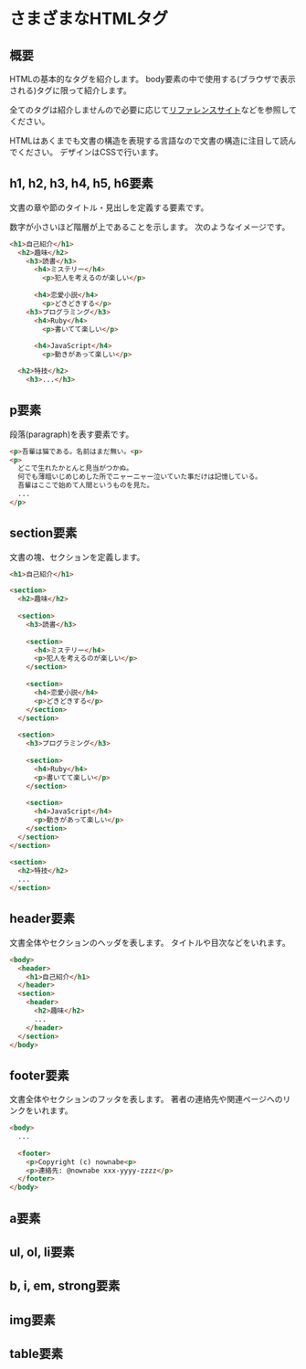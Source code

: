 さまざまなHTMLタグ
===================

## 概要
HTMLの基本的なタグを紹介します。
body要素の中で使用する(ブラウザで表示される)タグに限って紹介します。

全てのタグは紹介しませんので必要に応じて[リファレンスサイト](http://www.htmq.com/html5/index.shtml)などを参照してください。

HTMLはあくまでも文書の構造を表現する言語なので文書の構造に注目して読んでください。
デザインはCSSで行います。

## h1, h2, h3, h4, h5, h6要素
文書の章や節のタイトル・見出しを定義する要素です。

数字が小さいほど階層が上であることを示します。
次のようなイメージです。

```html
<h1>自己紹介</h1>
  <h2>趣味</h2>
    <h3>読書</h3>
      <h4>ミステリー</h4>
        <p>犯人を考えるのが楽しい</p>
        
      <h4>恋愛小説</h4>
        <p>どきどきする</p>
    <h3>プログラミング</h3>
      <h4>Ruby</h4>
        <p>書いてて楽しい</p>
      
      <h4>JavaScript</h4>
        <p>動きがあって楽しい</p>

  <h2>特技</h2>
    <h3>...</h3>
```

## p要素
段落(paragraph)を表す要素です。

```html
<p>吾輩は猫である。名前はまだ無い。<p>
<p>
  どこで生れたかとんと見当がつかぬ。
  何でも薄暗いじめじめした所でニャーニャー泣いていた事だけは記憶している。
  吾輩はここで始めて人間というものを見た。
  ...
</p>
```

## section要素
文書の塊、セクションを定義します。

```html
<h1>自己紹介</h1>

<section>
  <h2>趣味</h2>
    
  <section>
    <h3>読書</h3>
    
    <section>
      <h4>ミステリー</h4>
      <p>犯人を考えるのが楽しい</p>
    </section>
      
    <section>
      <h4>恋愛小説</h4>
      <p>どきどきする</p>
    </section>
  </section>
  
  <section>
    <h3>プログラミング</h3>
    
    <section>
      <h4>Ruby</h4>
      <p>書いてて楽しい</p>
    </section>
    
    <section>
      <h4>JavaScript</h4>
      <p>動きがあって楽しい</p>
    </section>
  </section>
</section>
  
<section>
  <h2>特技</h2>
  ...
</section>
```

## header要素
文書全体やセクションのヘッダを表します。
タイトルや目次などをいれます。

```html
<body>
  <header>
    <h1>自己紹介</h1>
  </header>
  <section>
    <header>
      <h2>趣味</h2>
      ...
    </header>
  </section>
</body>
```

## footer要素
文書全体やセクションのフッタを表します。
著者の連絡先や関連ページへのリンクをいれます。

```html
<body>
  ...
  
  <footer>
    <p>Copyright (c) nownabe<p>
    <p>連絡先: @nownabe xxx-yyyy-zzzz</p>
  </footer>
</body>
```

## a要素

## ul, ol, li要素

## b, i, em, strong要素

## img要素

## table要素